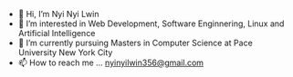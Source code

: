 - 👋 Hi, I’m Nyi Nyi Lwin
- 👀 I’m interested in Web Development, Software Enginnering, Linux and Artificial Intelligence 
- 🌱 I’m currently pursuing Masters in Computer Science at Pace University New York City
- 📫 How to reach me ... nyinyilwin356@gmail.com

<!---
Luke-356/Luke-356 is a ✨ special ✨ repository because its `README.md` (this file) appears on your GitHub profile.
You can click the Preview link to take a look at your changes.
--->
